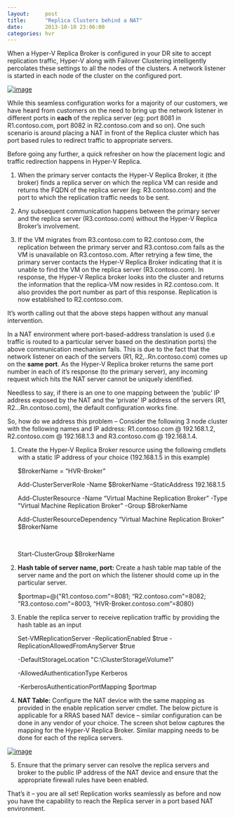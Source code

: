 ```yaml
---
layout:     post
title:      "Replica Clusters behind a NAT"
date:       2013-10-10 23:06:00
categories: hvr
---
```

When a Hyper-V Replica Broker is configured in your DR site to accept replication traffic, Hyper-V along with Failover Clustering intelligently percolates these settings to all the nodes of the clusters. A network listener is started in each node of the cluster on the configured port.

[![image](https://msdnshared.blob.core.windows.net/media/TNBlogsFS/prod.evol.blogs.technet.com/CommunityServer.Blogs.Components.WeblogFiles/00/00/00/50/45/metablogapi/1425.image_thumb_1B90E806.png)](https://msdnshared.blob.core.windows.net/media/TNBlogsFS/prod.evol.blogs.technet.com/CommunityServer.Blogs.Components.WeblogFiles/00/00/00/50/45/metablogapi/2627.image_22AD93CD.png)

While this seamless configuration works for a majority of our customers, we have heard from customers on the need to bring up the network listener in different ports in **each** of the replica server (eg: port 8081 in R1.contoso.com, port 8082 in R2.contoso.com and so on). One such scenario is around placing a NAT in front of the Replica cluster which has port based rules to redirect traffic to appropriate servers. 

Before going any further, a quick refresher on how the placement logic and traffic redirection happens in Hyper-V Replica. 

1) When the primary server contacts the Hyper-V Replica Broker, it (the broker) finds a replica server on which the replica VM can reside and returns the FQDN of the replica server (eg: R3.contoso.com) and the port to which the replication traffic needs to be sent.

2) Any subsequent communication happens between the primary server and the replica server (R3.contoso.com) without the Hyper-V Replica Broker’s involvement.

3) If the VM migrates from R3.contoso.com to R2.contoso.com, the replication between the primary server and R3.contoso.com fails as the VM is unavailable on R3.contoso.com. After retrying a few time, the primary server contacts the Hyper-V Replica Broker indicating that it is unable to find the VM on the replica server (R3.contoso.com). In response, the Hyper-V Replica broker looks into the cluster and returns the information that the replica-VM now resides in R2.contoso.com. It also provides the port number as part of this response. Replication is now established to R2.contoso.com. 

It’s worth calling out that the above steps happen without any manual intervention.

In a NAT environment where port-based-address translation is used (i.e traffic is routed to a particular server based on the destination ports) the above communication mechanism fails. This is due to the fact that the network listener on each of the servers (R1, R2,..Rn.contoso.com) comes up on the **same port**. As the Hyper-V Replica broker returns the same port number in each of it’s response (to the primary server), any incoming request which hits the NAT server cannot be uniquely identified.

Needless to say, if there is an one to one mapping between the ‘public’ IP address exposed by the NAT and the ‘private’ IP address of the servers (R1, R2…Rn.contoso.com), the default configuration works fine.

So, how do we address this problem – Consider the following 3 node cluster with the following names and IP address: R1.contoso.com @ 192.168.1.2, R2.contoso.com @ 192.168.1.3 and R3.contoso.com @ 192.168.1.4.

1) Create the Hyper-V Replica Broker resource using the following cmdlets with a static IP address of your choice (192.168.1.5 in this example)
    
    
    $BrokerName = “HVR-Broker”
    
    
    Add-ClusterServerRole -Name $BrokerName –StaticAddress 192.168.1.5
    
    
    Add-ClusterResource -Name “Virtual Machine Replication Broker” -Type "Virtual Machine Replication Broker" -Group $BrokerName
    
    
    Add-ClusterResourceDependency “Virtual Machine Replication Broker” $BrokerName
    
    
     
    
    
    Start-ClusterGroup $BrokerName

2) **Hash table of server name, port:** Create a hash table map table of the server name and the port on which the listener should come up in the particular server. 
    
    
    $portmap=@{"R1.contoso.com"=8081; “R2.contoso.com"=8082; "R3.contoso.com"=8003, “HVR-Broker.contoso.com”=8080}

3) Enable the replica server to receive replication traffic by providing the hash table as an input 
    
    
    Set-VMReplicationServer -ReplicationEnabled $true -ReplicationAllowedFromAnyServer $true 
    
    
    -DefaultStorageLocation "C:\ClusterStorage\Volume1" 
    
    
    -AllowedAuthenticationType Kerberos
    
    
    -KerberosAuthenticationPortMapping $portmap

4) **NAT Table:** Configure the NAT device with the same mapping as provided in the enable replication server cmdlet. The below picture is applicable for a RRAS based NAT device – similar configuration can be done in any vendor of your choice. The screen shot below captures the mapping for the Hyper-V Replica Broker. Similar mapping needs to be done for each of the replica servers.

[![image](https://msdnshared.blob.core.windows.net/media/TNBlogsFS/prod.evol.blogs.technet.com/CommunityServer.Blogs.Components.WeblogFiles/00/00/00/50/45/metablogapi/1680.image_thumb_728E2FB8.png)](https://msdnshared.blob.core.windows.net/media/TNBlogsFS/prod.evol.blogs.technet.com/CommunityServer.Blogs.Components.WeblogFiles/00/00/00/50/45/metablogapi/5751.image_37A46C3E.png)

5) Ensure that the primary server can resolve the replica servers and broker to the public IP address of the NAT device and ensure that the appropriate firewall rules have been enabled.

That’s it – you are all set! Replication works seamlessly as before and now you have the capability to reach the Replica server in a port based NAT environment.
